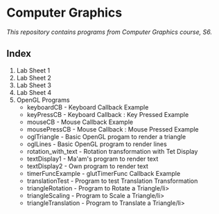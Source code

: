 # Computer Graphics
<i> This repository contains programs from Computer Graphics course, S6.</i>

<h2> Index </h2>
<ol>
  <li>Lab Sheet 1</li>
  <li>Lab Sheet 2</li>
  <li>Lab Sheet 3</li>
  <li>Lab Sheet 4</li>
  <li>OpenGL Programs
      <ul>
        <li>keyboardCB - Keyboard Callback Example</li>
        <li>keyPressCB - Keyboard Callback : Key Pressed Example</li>
        <li>mouseCB - Mouse Callback Example</li>
        <li>mousePressCB - Mouse Callback : Mouse Pressed Example</li>
        <li>oglTriangle - Basic OpenGL progam to render a triangle</li>
        <li>oglLines - Basic OpenGL program to render lines</li>
        <li>rotation_with_text - Rotation transformation with Tet Display</li>
        <li>textDisplay1 - Ma'am's program to render text</li>
        <li>textDisplay2 - Own program to render text</li>
        <li>timerFuncExample - glutTimerFunc Callback Example</li>
        <li>translationTest - Program to test Translation Transformation</li>
        <li>triangleRotation - Program to Rotate a Triangle/li>
        <li>triangleScaling - Program to Scale a Triangle/li>
        <li>triangleTranslation - Program to Translate a Triangle/li>
      </ul>
  </li>
</ol>

#
